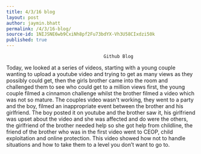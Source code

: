```yaml
---
title: 4/3/16 blog
layout: post
author: jaymin.bhatt
permalink: /4/3/16-blog/
source-id: 1NIJSNE6wb9CxiNh8pf2Fu73bdYX-Vh3U58CIxdzi50k
published: true
---
```

                                        Github Blog 

Today, we looked at a series of videos, starting with a young couple wanting to upload a youtube video and trying to get as many views as they possibly could get, then the girls brother came into the room and challenged them to see who could get to a million views first, the young couple filmed a cinnamon challenge whilst the brother filmed a video which was not so mature. The couples video wasn't working, they went to a party and the boy, filmed an inappropriate event between the brother and his girlfriend. The boy posted it on youtube and the brother saw it, his girlfriend was upset about the video and she was affected and do were the others, the girlfriend of the brother needed help so she got help from childline, the friend of the brother who was in the first video went to CEOP, child exploitation and online protection. This video showed how not to handle situations and how to take them to a level you don’t want to go to.

